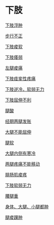 # 下肢[下肢浮肿](https://www.gmzyjc.com/search/result?wd=下肢浮肿)[步行不正](https://www.gmzyjc.com/search/result?wd=步行不正)[下肢痠软](https://www.gmzyjc.com/search/result?wd=下肢痠软)[下肢痿弱](https://www.gmzyjc.com/search/result?wd=下肢痿弱)[左腿痠痛](https://www.gmzyjc.com/search/result?wd=左腿痠痛)[下肢痉挛性疼痛](https://www.gmzyjc.com/search/result?wd=下肢痉挛性疼痛)[下肢逆冷，软弱无力](https://www.gmzyjc.com/search/result?wd=下肢逆冷，软弱无力)[下肢屈伸不利](https://www.gmzyjc.com/search/result?wd=下肢屈伸不利)[腿酸](https://www.gmzyjc.com/search/result?wd=腿酸)[经期两腿发胀](https://www.gmzyjc.com/search/result?wd=经期两腿发胀)[大腿不能屈伸](https://www.gmzyjc.com/search/result?wd=大腿不能屈伸)[腿软](https://www.gmzyjc.com/search/result?wd=腿软)[大腿内侧有寒冷](https://www.gmzyjc.com/search/result?wd=大腿内侧有寒冷)[两腿疼痛不能移动](https://www.gmzyjc.com/search/result?wd=两腿疼痛不能移动)[腓肠肌痠疼](https://www.gmzyjc.com/search/result?wd=腓肠肌痠疼)[下肢软弱无力](https://www.gmzyjc.com/search/result?wd=下肢软弱无力)[腰腿重](https://www.gmzyjc.com/search/result?wd=腰腿重)[身体、大腿、小腿都肿](https://www.gmzyjc.com/search/result?wd=身体、大腿、小腿都肿)[腿痠踝肿](https://www.gmzyjc.com/search/result?wd=腿痠踝肿)